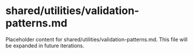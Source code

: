 # shared/utilities/validation-patterns.md

Placeholder content for shared/utilities/validation-patterns.md. This file will be expanded in future iterations.